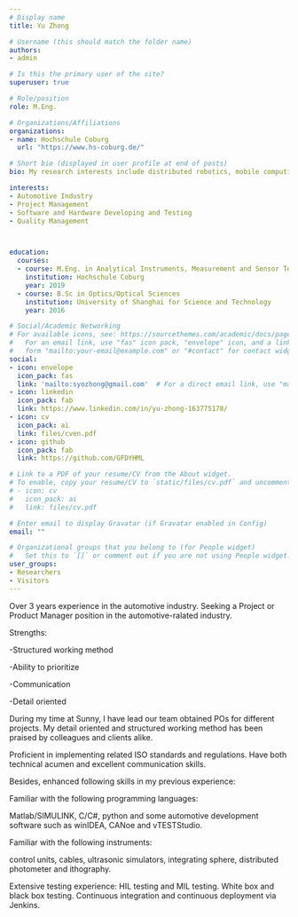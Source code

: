 ```yaml
---
# Display name
title: Yu Zhong

# Username (this should match the folder name)
authors:
- admin

# Is this the primary user of the site?
superuser: true

# Role/position
role: M.Eng.

# Organizations/Affiliations
organizations:
- name: Hochschule Coburg
  url: "https://www.hs-coburg.de/"

# Short bio (displayed in user profile at end of posts)
bio: My research interests include distributed robotics, mobile computing and programmable matter.

interests:
- Automotive Industry
- Project Management
- Software and Hardware Developing and Testing
- Quality Management



education:
  courses:
  - course: M.Eng. in Analytical Instruments, Measurement and Sensor Technology 
    institution: Hochschule Coburg
    year: 2019
  - course: B.Sc in Optics/Optical Sciences
    institution: University of Shanghai for Science and Technology
    year: 2016

# Social/Academic Networking
# For available icons, see: https://sourcethemes.com/academic/docs/page-builder/#icons
#   For an email link, use "fas" icon pack, "envelope" icon, and a link in the
#   form "mailto:your-email@example.com" or "#contact" for contact widget.
social:
- icon: envelope
  icon_pack: fas
  link: 'mailto:syozhong@gmail.com'  # For a direct email link, use "mailto:syozhong@gmail.com".
- icon: linkedin
  icon_pack: fab
  link: https://www.linkedin.com/in/yu-zhong-163775178/
- icon: cv
  icon_pack: ai
  link: files/cven.pdf
- icon: github
  icon_pack: fab
  link: https://github.com/GFDYHML

# Link to a PDF of your resume/CV from the About widget.
# To enable, copy your resume/CV to `static/files/cv.pdf` and uncomment the lines below.
# - icon: cv
#   icon_pack: ai
#   link: files/cv.pdf

# Enter email to display Gravatar (if Gravatar enabled in Config)
email: ""

# Organizational groups that you belong to (for People widget)
#   Set this to `[]` or comment out if you are not using People widget.
user_groups:
- Researchers
- Visitors
---
```




Over 3 years experience in the automotive industry.
Seeking a Project or Product Manager position in the automotive-ralated industry.

Strengths:

-Structured working method

-Ability to prioritize

-Communication

-Detail oriented

During my time at Sunny, I have lead our team obtained POs for different projects. My detail oriented and structured working method has been praised by colleagues and clients alike.

Proficient in implementing related ISO standards and regulations. Have both technical acumen and excellent communication skills.

Besides, enhanced following skills in my previous experience:

Familiar with the following programming languages: 

Matlab/SIMULINK, C/C#, python and some automotive development software such as winIDEA, CANoe and vTESTStudio. 

Familiar with the following instruments:

control units, cables, ultrasonic simulators, integrating sphere,	distributed photometer and ithography.

Extensive testing experience: HIL testing and MIL testing. White box and black box testing. Continuous integration and continuous deployment via Jenkins.


